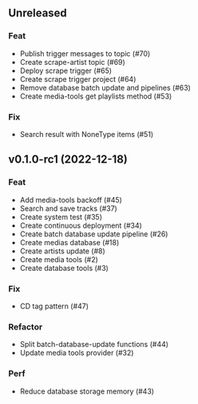## Unreleased

### Feat

- Publish trigger messages to topic (#70)
- Create scrape-artist topic (#69)
- Deploy scrape trigger (#65)
- Create scrape trigger project (#64)
- Remove database batch update and pipelines (#63)
- Create media-tools get playlists method (#53)

### Fix

- Search result with NoneType items (#51)

## v0.1.0-rc1 (2022-12-18)

### Feat

- Add media-tools backoff (#45)
- Search and save tracks (#37)
- Create system test (#35)
- Create continuous deployment (#34)
- Create batch database update pipeline (#26)
- Create medias database (#18)
- Create artists update (#8)
- Create media tools (#2)
- Create database tools (#3)

### Fix

- CD tag pattern (#47)

### Refactor

- Split batch-database-update functions (#44)
- Update media tools provider (#32)

### Perf

- Reduce database storage memory (#43)
